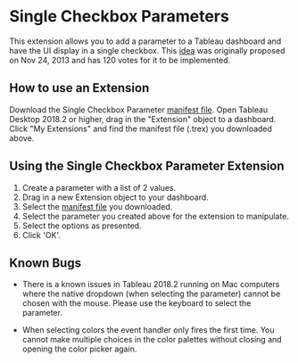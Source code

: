 # Single Checkbox Parameters
This extension allows you to add a parameter to a Tableau dashboard and have the UI display in a single checkbox.  This [idea](https://community.tableau.com/ideas/2834) was originally proposed on Nov 24, 2013 and has 120 votes for it to be implemented.

## How to use an Extension
Download the Single Checkbox Parameter [manifest file](https://tableau.github.io/tableau-single-checkbox-parameters/single-checkbox-parameter.trex). Open Tableau Desktop 2018.2 or higher, drag in the "Extension" object to a dashboard. Click "My Extensions" and find the manifest file (.trex) you downloaded above.

## Using the Single Checkbox Parameter Extension
1. Create a parameter with a list of 2 values.
2. Drag in a new Extension object to your dashboard.
3. Select the <a href='https://tableau.github.io/tableau-single-checkbox-parameters/single-checkbox-parameter.trex'>manifest file</a> you downloaded.
4. Select the parameter you created above for the extension to manipulate.
5. Select the options as presented.
6. Click 'OK'.

## Known Bugs
* There is a known issues in Tableau 2018.2 running on Mac computers where the native dropdown (when selecting the parameter) cannot be chosen with the mouse.  Please use the keyboard to select the parameter.

* When selecting colors the event handler only fires the first time.  You cannot make multiple choices in the color palettes without closing and opening the color picker again.